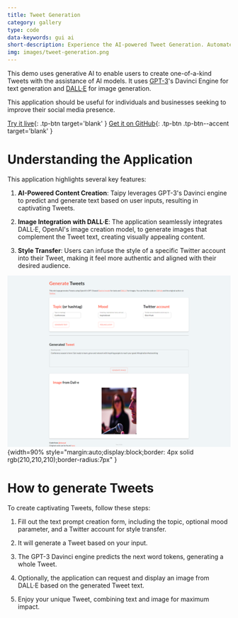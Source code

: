 ```yaml
---
title: Tweet Generation
category: gallery
type: code
data-keywords: gui ai
short-description: Experience the AI-powered Tweet Generation. Automate Tweets using GPT-3's Davinci engine and DALL·E.
img: images/tweet-generation.png
---
```

This demo uses generative AI to enable users to create one-of-a-kind Tweets with the assistance of AI models.
It uses [GPT-3](https://openai.com/blog/gpt-3-apps)'s Davinci Engine for text generation and [DALL·E](https://openai.com/dall-e-3)
for image generation.

This application should be useful for individuals and businesses
seeking to improve their social media presence.

[Try it live](https://tweet-generation.taipy.cloud/){: .tp-btn target='blank' }
[Get it on GitHub](https://github.com/Avaiga/demo-tweet-generation){: .tp-btn .tp-btn--accent target='blank' }

# Understanding the Application
This application highlights several key features:

1. **AI-Powered Content Creation**: Taipy leverages GPT-3's
    Davinci engine to predict and generate text based on user inputs, resulting in captivating Tweets.

2. **Image Integration with DALL·E**: The application seamlessly integrates
   DALL·E, OpenAI's image creation model, to generate images that
   complement the Tweet text, creating visually appealing content.

3. **Style Transfer**: Users can infuse the style of a specific
   Twitter account into their Tweet, making it feel more authentic
   and aligned with their desired audience.


![Tweet Generation](images/tweet-generation.png){width=90% style="margin:auto;display:block;border: 4px solid rgb(210,210,210);border-radius:7px" }

# How to generate Tweets
To create captivating Tweets, follow these steps:
1. Fill out the text prompt creation form, including the topic,
   optional mood parameter, and a Twitter account for style transfer.

2. It will generate a Tweet based on your input.

3. The GPT-3 Davinci engine predicts the next word tokens,
   generating a whole Tweet.

4. Optionally, the application can request and display an
   image from DALL·E based on the generated Tweet text.

5. Enjoy your unique Tweet, combining text and image
   for maximum impact.

